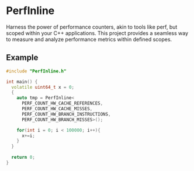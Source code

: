 # PerfInline
Harness the power of performance counters, akin to tools like perf, but scoped within your C++ applications. This project provides a seamless way to measure and analyze performance metrics within defined scopes.

## Example
```cpp
#include "PerfInline.h"

int main() {
  volatile uint64_t x = 0;
  {
    auto tmp = PerfInline<
      PERF_COUNT_HW_CACHE_REFERENCES,
      PERF_COUNT_HW_CACHE_MISSES,
      PERF_COUNT_HW_BRANCH_INSTRUCTIONS,
      PERF_COUNT_HW_BRANCH_MISSES>();

    for(int i = 0; i < 100000; i++){
      x+=i;
    }
  }
  
  return 0;
}
```
